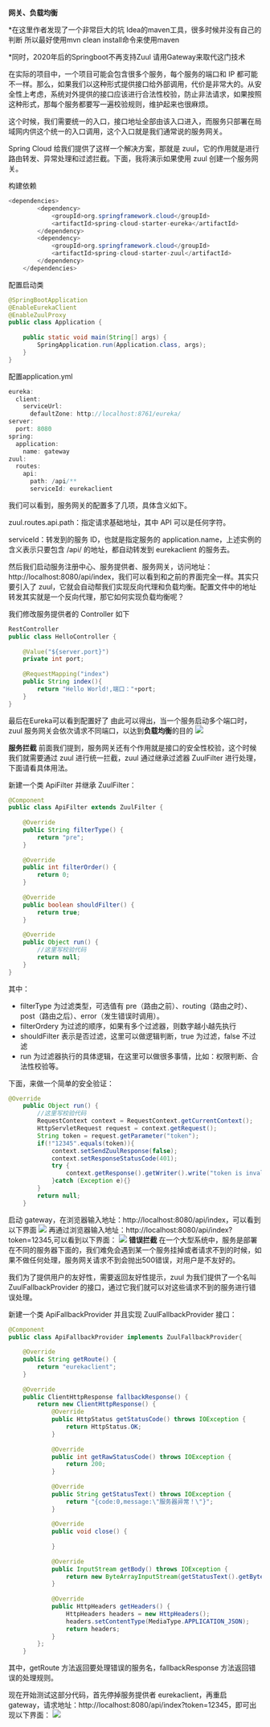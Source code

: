 **网关、负载均衡**

*在这里作者发现了一个非常巨大的坑
Idea的maven工具，很多时候并没有自己的判断
所以最好使用mvn clean install命令来使用maven

*同时，2020年后的Springboot不再支持Zuul
请用Gateway来取代这门技术

在实际的项目中，一个项目可能会包含很多个服务，每个服务的端口和 IP 都可能不一样。那么，如果我们以这种形式提供接口给外部调用，代价是非常大的。从安全性上考虑，系统对外提供的接口应该进行合法性校验，防止非法请求，如果按照这种形式，那每个服务都要写一遍校验规则，维护起来也很麻烦。

这个时候，我们需要统一的入口，接口地址全部由该入口进入，而服务只部署在局域网内供这个统一的入口调用，这个入口就是我们通常说的服务网关。

Spring Cloud 给我们提供了这样一个解决方案，那就是 zuul，它的作用就是进行路由转发、异常处理和过滤拦截。下面，我将演示如果使用 zuul 创建一个服务网关。

构建依赖
```java
<dependencies>
        <dependency>
            <groupId>org.springframework.cloud</groupId>
            <artifactId>spring-cloud-starter-eureka</artifactId>
        </dependency>
        <dependency>
            <groupId>org.springframework.cloud</groupId>
            <artifactId>spring-cloud-starter-zuul</artifactId>
        </dependency>
    </dependencies>
```

配置启动类
```java
@SpringBootApplication
@EnableEurekaClient
@EnableZuulProxy
public class Application {
 
    public static void main(String[] args) {
        SpringApplication.run(Application.class, args);
    }
}
```

配置application.yml
```java
eureka:
  client:
    serviceUrl:
      defaultZone: http://localhost:8761/eureka/
server:
  port: 8080
spring:
  application:
    name: gateway
zuul:
  routes:
    api:
      path: /api/**
      serviceId: eurekaclient
```

我们可以看到，服务网关的配置多了几项，具体含义如下。

zuul.routes.api.path：指定请求基础地址，其中 API 可以是任何字符。

serviceId：转发到的服务 ID，也就是指定服务的 application.name，上述实例的含义表示只要包含 /api/ 的地址，都自动转发到 eurekaclient 的服务去。

然后我们启动服务注册中心、服务提供者、服务网关，访问地址：http://localhost:8080/api/index，我们可以看到和之前的界面完全一样。其实只要引入了 zuul，它就会自动帮我们实现反向代理和负载均衡。配置文件中的地址转发其实就是一个反向代理，那它如何实现负载均衡呢？

我们修改服务提供者的 Controller 如下
```java
RestController
public class HelloController {
 
    @Value("${server.port}")
    private int port;
 
    @RequestMapping("index")
    public String index(){
        return "Hello World!,端口："+port;
    }
}
```

最后在Eureka可以看到配置好了
由此可以得出，当一个服务启动多个端口时，zuul 服务网关会依次请求不同端口，以达到**负载均衡**的目的
![](https://i-blog.csdnimg.cn/blog_migrate/53bca8bbe4d475c9b0d3262bca9a3665.png)

**服务拦截**
前面我们提到，服务网关还有个作用就是接口的安全性校验，这个时候我们就需要通过 zuul 进行统一拦截，zuul 通过继承过滤器 ZuulFilter 进行处理，下面请看具体用法。

新建一个类 ApiFilter 并继承 ZuulFilter：

```java
@Component
public class ApiFilter extends ZuulFilter {
 
    @Override
    public String filterType() {
        return "pre";
    }
 
    @Override
    public int filterOrder() {
        return 0;
    }
 
    @Override
    public boolean shouldFilter() {
        return true;
    }
 
    @Override
    public Object run() {
        //这里写校验代码
        return null;
    }
}
```
其中：
- filterType 为过滤类型，可选值有 pre（路由之前）、routing（路由之时）、post（路由之后）、error（发生错误时调用）。
- filterOrdery 为过滤的顺序，如果有多个过滤器，则数字越小越先执行
- shouldFilter 表示是否过滤，这里可以做逻辑判断，true 为过滤，false 不过滤
- run 为过滤器执行的具体逻辑，在这里可以做很多事情，比如：权限判断、合法性校验等。

下面，来做一个简单的安全验证：
```java
@Override
    public Object run() {
        //这里写校验代码
        RequestContext context = RequestContext.getCurrentContext();
        HttpServletRequest request = context.getRequest();
        String token = request.getParameter("token");
        if(!"12345".equals(token)){
            context.setSendZuulResponse(false);
            context.setResponseStatusCode(401);
            try {
                context.getResponse().getWriter().write("token is invalid.");
            }catch (Exception e){}
        }
        return null;
    }
```

启动 gateway，在浏览器输入地址：http://localhost:8080/api/index，可以看到以下界面
![](https://i-blog.csdnimg.cn/blog_migrate/d66db33ad1f83915af50b83fb95fa8e9.png)
再通过浏览器输入地址：http://localhost:8080/api/index?token=12345,可以看到以下界面：
![](https://i-blog.csdnimg.cn/blog_migrate/882d99b0a3b5ec36e1d806bc7ca07a41.png)
**错误拦截**
在一个大型系统中，服务是部署在不同的服务器下面的，我们难免会遇到某一个服务挂掉或者请求不到的时候，如果不做任何处理，服务网关请求不到会抛出500错误，对用户是不友好的。

我们为了提供用户的友好性，需要返回友好性提示，zuul 为我们提供了一个名叫 ZuulFallbackProvider 的接口，通过它我们就可以对这些请求不到的服务进行错误处理。

新建一个类 ApiFallbackProvider 并且实现 ZuulFallbackProvider 接口：
```java
@Component
public class ApiFallbackProvider implements ZuulFallbackProvider{
 
    @Override
    public String getRoute() {
        return "eurekaclient";
    }
 
    @Override
    public ClientHttpResponse fallbackResponse() {
        return new ClientHttpResponse() {
            @Override
            public HttpStatus getStatusCode() throws IOException {
                return HttpStatus.OK;
            }
 
            @Override
            public int getRawStatusCode() throws IOException {
                return 200;
            }
 
            @Override
            public String getStatusText() throws IOException {
                return "{code:0,message:\"服务器异常！\"}";
            }
 
            @Override
            public void close() {
 
            }
 
            @Override
            public InputStream getBody() throws IOException {
                return new ByteArrayInputStream(getStatusText().getBytes());
            }
 
            @Override
            public HttpHeaders getHeaders() {
                HttpHeaders headers = new HttpHeaders();
                headers.setContentType(MediaType.APPLICATION_JSON);
                return headers;
            }
        };
    }
```
其中，getRoute 方法返回要处理错误的服务名，fallbackResponse 方法返回错误的处理规则。

现在开始测试这部分代码，首先停掉服务提供者 eurekaclient，再重启 gateway，请求地址：http://localhost:8080/api/index?token=12345，即可出现以下界面：
![](https://i-blog.csdnimg.cn/blog_migrate/3135065d8a2f06f2c09f4274a5648029.png)
